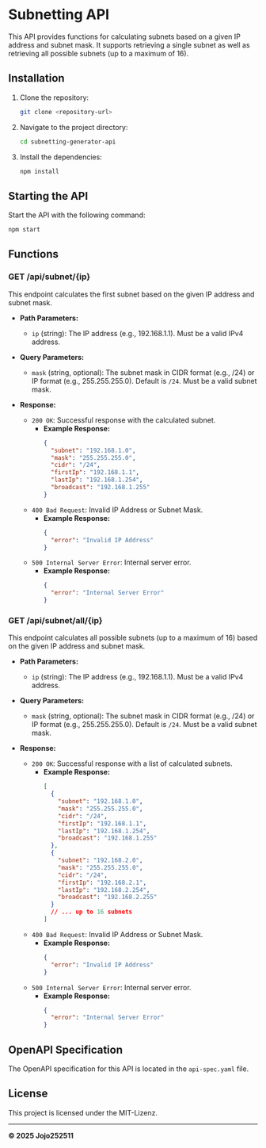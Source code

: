 # Subnetting API

This API provides functions for calculating subnets based on a given IP address and subnet mask. It supports retrieving a single subnet as well as retrieving all possible subnets (up to a maximum of 16).

## Installation

1. Clone the repository:
    ```sh
    git clone <repository-url>
    ```

2. Navigate to the project directory:
    ```sh
    cd subnetting-generator-api
    ```

3. Install the dependencies:
    ```sh
    npm install
    ```

## Starting the API

Start the API with the following command:
```sh
npm start
```
## Functions

### GET /api/subnet/{ip}

This endpoint calculates the first subnet based on the given IP address and subnet mask.

- **Path Parameters:**
  - `ip` (string): The IP address (e.g., 192.168.1.1). Must be a valid IPv4 address.

- **Query Parameters:**
  - `mask` (string, optional): The subnet mask in CIDR format (e.g., /24) or IP format (e.g., 255.255.255.0). Default is `/24`. Must be a valid subnet mask.

- **Response:**
  - `200 OK`: Successful response with the calculated subnet.
    - **Example Response:**
      ```json
      {
        "subnet": "192.168.1.0",
        "mask": "255.255.255.0",
        "cidr": "/24",
        "firstIp": "192.168.1.1",
        "lastIp": "192.168.1.254",
        "broadcast": "192.168.1.255"
      }
      ```
  - `400 Bad Request`: Invalid IP Address or Subnet Mask.
    - **Example Response:**
      ```json
      {
        "error": "Invalid IP Address"
      }
      ```
  - `500 Internal Server Error`: Internal server error.
    - **Example Response:**
      ```json
      {
        "error": "Internal Server Error"
      }
      ```

### GET /api/subnet/all/{ip}

This endpoint calculates all possible subnets (up to a maximum of 16) based on the given IP address and subnet mask.

- **Path Parameters:**
  - `ip` (string): The IP address (e.g., 192.168.1.1). Must be a valid IPv4 address.

- **Query Parameters:**
  - `mask` (string, optional): The subnet mask in CIDR format (e.g., /24) or IP format (e.g., 255.255.255.0). Default is `/24`. Must be a valid subnet mask.

- **Response:**
  - `200 OK`: Successful response with a list of calculated subnets.
    - **Example Response:**
      ```json
      [
        {
          "subnet": "192.168.1.0",
          "mask": "255.255.255.0",
          "cidr": "/24",
          "firstIp": "192.168.1.1",
          "lastIp": "192.168.1.254",
          "broadcast": "192.168.1.255"
        },
        {
          "subnet": "192.168.2.0",
          "mask": "255.255.255.0",
          "cidr": "/24",
          "firstIp": "192.168.2.1",
          "lastIp": "192.168.2.254",
          "broadcast": "192.168.2.255"
        }
        // ... up to 16 subnets
      ]
      ```
  - `400 Bad Request`: Invalid IP Address or Subnet Mask.
    - **Example Response:**
      ```json
      {
        "error": "Invalid IP Address"
      }
      ```
  - `500 Internal Server Error`: Internal server error.
    - **Example Response:**
      ```json
      {
        "error": "Internal Server Error"
      }
      ```

## OpenAPI Specification
The OpenAPI specification for this API is located in the `api-spec.yaml` file.

## License

This project is licensed under the MIT-Lizenz.

---
**© 2025 Jojo252511**